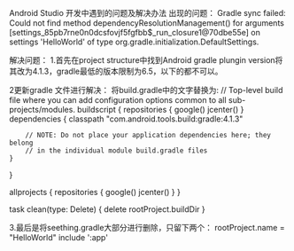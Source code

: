 Android Studio 开发中遇到的问题及解决办法
出现的问题：
Gradle sync failed: Could not find method dependencyResolutionManagement() for arguments [settings_85pb7rne0n0dcsfovjf5fgfbb$_run_closure1@70dbe55e] on settings 'HelloWorld' of type org.gradle.initialization.DefaultSettings. 

解决问题：
1.首先在project structure中找到Android gradle plungin version将其改为4.1.3，gradle最低的版本限制为6.5，以下的都不可以。

2更新gradle 文件进行解决：
将build.gradle中的文字替换为:
// Top-level build file where you can add configuration options common to all sub-projects/modules.
buildscript {
    repositories {
        google()
        jcenter()
    }
    dependencies {
        classpath "com.android.tools.build:gradle:4.1.3"

        // NOTE: Do not place your application dependencies here; they belong
        // in the individual module build.gradle files
    }
}

allprojects {
    repositories {
        google()
        jcenter()
    }
}

task clean(type: Delete) {
    delete rootProject.buildDir
}

3.最后是将seething.gradle大部分进行删除，只留下两个：
rootProject.name = "HelloWorld"
include ':app'


